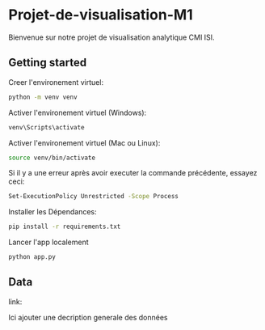 # Projet-de-visualisation-M1

Bienvenue sur notre projet de visualisation analytique CMI ISI.

## Getting started

Creer l'environement virtuel:
```bash
python -m venv venv
```
Activer l'environement virtuel (Windows):
```bash
venv\Scripts\activate
```
Activer l'environement virtuel (Mac ou Linux):
```bash
source venv/bin/activate
```
Si il y a une erreur après avoir executer la commande précédente, essayez ceci:
```bash
Set-ExecutionPolicy Unrestricted -Scope Process
```
Installer les Dépendances:
```bash
pip install -r requirements.txt
```

Lancer l'app localement
```bash
python app.py
```
## Data

link:

Ici ajouter une decription generale des données



